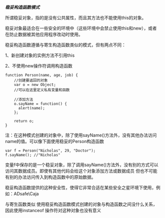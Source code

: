 **_稳妥构造函数模式_**

所谓稳妥对象，指的是没有公共属性，而且其方法也不能使用this的对象。

稳妥对象最适合在一些安全的环境中（这些环境中会禁止使用this和new），或者在防止数据被其他应用程序改动时使用。

稳妥构造函数遵循与寄生构造函数类似的模式，但有两点不同：

1、新创建对象的实例方法不引用this

2、不使用new操作符调用构造函数

```
function Person(name, age, job) {
    //创建要返回的对象
    var o = new Object;
    //可以在这里定义私有变量和函数
    
    //添加方法
    o.sayName = function() {
      alert(name);
    };
    
    return o;
}

```

注：在这种模式创建的对象中，除了使用sayName()方法外，没有其他办法访问name的值。可以像下面使用稳妥的Person构造函数

```
var f = Person("Nicholas", 29, "Doctor");
f.sayName(); //"Nicholas"
```

变量f中保存的是一个稳妥对象，除了调用sayName()方法外，没有别的方式可以访问其数据成员。即使有其他代码会给这个对象添加方法或数据成员
但也不可能有别的办法访问传入到构造函数中的原始数据。

稳妥构造函数提供的这种安全性，使得它非常合适在某些安全之星环境下使用，例如：ADsafe\Caja

与寄生函数类似
使用稳妥构造函数模式创建的对象与构造函数之间没什么关系，因此使用instanceof 操作符对这种对象也没有意义